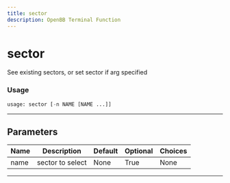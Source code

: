 ```yaml
---
title: sector
description: OpenBB Terminal Function
---
```


# sector

See existing sectors, or set sector if arg specified

### Usage

```python
usage: sector [-n NAME [NAME ...]]
```

---

## Parameters

| Name | Description | Default | Optional | Choices |
| ---- | ----------- | ------- | -------- | ------- |
| name | sector to select | None | True | None |

---
